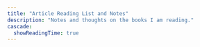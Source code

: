 ```yaml
---
title: "Article Reading List and Notes"
description: "Notes and thoughts on the books I am reading."
cascade:
  showReadingTime: true
---
```

